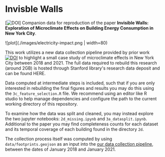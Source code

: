# Invisble Walls
[![DOI](https://doi.org/10.1016/j.scs.2022.104364)]
Companion data for reproduction of the paper __Invisible Walls: Exploration of Microclimate Effects on Building Energy Consumption in New York City__. 

 ![plot](./images/electricity-impact.png | width=80)

This work utilizes a new data collection pipeline provided by prior work [![DOI](https://zenodo.org/badge/481685323.svg)](https://zenodo.org/badge/latestdoi/481685323) to highlight a small case study of microclimate effects in New York City between 2018 and 2021. The full data required to rebuild this research (around 2GB) is hosted through Stanford library's research data deposit and can be found HERE.

Data computed at intermediate steps is included, such that if you are only interested in rebuilding the final figures and results you may do this using the `3c_feature_selection.R` file. We recommend using an editor like R studio to help manage dependencies and configure the path to the current working directory of this repository.

To examine how the data was split and cleaned, you may instead explore the two jupyter notebooks: `2d_missing.ipynb` and `3a_datasplit.ipynb`. Additional to the paper you may find completeness counts for each dataset and its temporal coverage of each building found in the directory `2d`.

The collection process itself was computed by using `data/footprints.geojson` as an input into the [our data collection pipeline](https://github.com/trdougherty/thermal), between the dates of January 2018 and January 2021.


